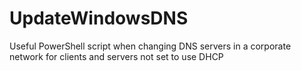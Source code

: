 # UpdateWindowsDNS
Useful PowerShell script when changing DNS servers in a corporate network for clients and servers not set to use DHCP
